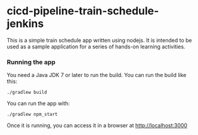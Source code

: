 # cicd-pipeline-train-schedule-jenkins

This is a simple train schedule app written using nodejs. It is intended to be used as a sample application for a series of hands-on learning activities.

### Running the app

You need a Java JDK 7 or later to run the build. You can run the build like this:

    ./gradlew build

You can run the app with:

    ./gradlew npm_start

Once it is running, you can access it in a browser at [http://localhost:3000](http://localhost:3000)
